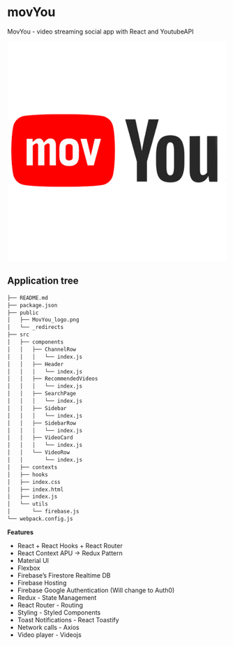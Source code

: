 # movYou
MovYou - video streaming social app with React and YoutubeAPI

![MovYou Logo](https://github.com/moisestech/movYou-react/blob/master/public/MovYou_logo.png)

## Application tree
``` bash
├── README.md
├── package.json
├── public
│   ├── MovYou_logo.png
│   └── _redirects
├── src
│   ├── components
│   │   ├── ChannelRow
│   │   │   └── index.js
│   │   ├── Header
│   │   │   └── index.js
│   │   ├── RecommendedVideos
│   │   │   └── index.js
│   │   ├── SearchPage
│   │   │   └── index.js
│   │   ├── Sidebar
│   │   │   └── index.js
│   │   ├── SidebarRow
│   │   │   └── index.js
│   │   ├── VideoCard
│   │   │   └── index.js
│   │   └── VideoRow
│   │       └── index.js
│   ├── contexts
│   ├── hooks
│   ├── index.css
│   ├── index.html
│   ├── index.js
│   └── utils
│       └── firebase.js
└── webpack.config.js
```
**Features**
- React + React Hooks + React Router
- React Context APU -> Redux Pattern
- Material UI
- Flexbox
- Firebase’s Firestore Realtime DB
- Firebase Hosting
- Firebase Google Authentication (Will change to Auth0)
- Redux - State Management
- React Router - Routing
- Styling - Styled Components
- Toast Notifications - React Toastify
- Network calls - Axios
- Video player - Videojs
